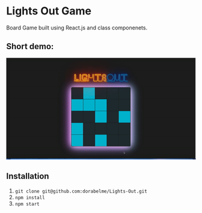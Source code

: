 # Lights Out Game

Board Game built using React.js and class componenets.

## Short demo:

<p align ="center">
<img src="./lightsout.gif" alt="Lights Out Game example">
</p>

## Installation

1. `git clone git@github.com:dorabelme/Lights-Out.git`
2. `npm install`
3. `npm start`
